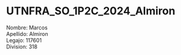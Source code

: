 # UTNFRA_SO_1P2C_2024_Almiron

Nombre: Marcos <br>
Apellido: Almiron <br>
Legajo: 117601 <br>
Division: 318 <br>

